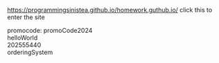 https://programmingsinistea.github.io/homework.guthub.io/ 
click this to enter the site

promocode: <h>promoCode2024<h> <br>
          <h>helloWorld<h> <br>
          <h>202555440<h> <br>
          <h>orderingSystem<h> <br>
